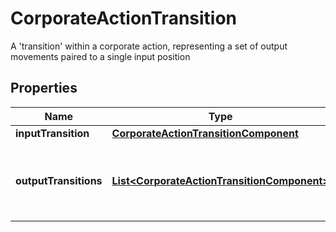 

# CorporateActionTransition

A 'transition' within a corporate action, representing a set of output movements paired to a single input position

## Properties

| Name | Type | Description | Notes |
|------------ | ------------- | ------------- | -------------|
|**inputTransition** | [**CorporateActionTransitionComponent**](CorporateActionTransitionComponent.md) |  |  [optional] |
|**outputTransitions** | [**List&lt;CorporateActionTransitionComponent&gt;**](CorporateActionTransitionComponent.md) | What will be generated relative to the input transition |  [optional] |



